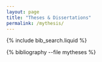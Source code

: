 ```yaml
---
layout: page
title: "Theses & Dissertations"
permalink: /mythesis/
---
```


{% include bib_search.liquid %}

<div class="publications">

{% bibliography --file mytheses %}

</div>

